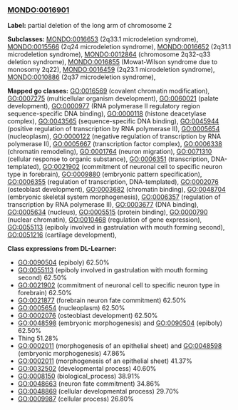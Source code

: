 
### [MONDO:0016901](http://purl.obolibrary.org/obo/MONDO_0016901)
**Label:** partial deletion of the long arm of chromosome 2

**Subclasses:** [MONDO:0016653](http://purl.obolibrary.org/obo/MONDO_0016653) (2q33.1 microdeletion syndrome), [MONDO:0015566](http://purl.obolibrary.org/obo/MONDO_0015566) (2q24 microdeletion syndrome), [MONDO:0016652](http://purl.obolibrary.org/obo/MONDO_0016652) (2q31.1 microdeletion syndrome), [MONDO:0012864](http://purl.obolibrary.org/obo/MONDO_0012864) (chromosome 2q32-q33 deletion syndrome), [MONDO:0016855](http://purl.obolibrary.org/obo/MONDO_0016855) (Mowat-Wilson syndrome due to monosomy 2q22), [MONDO:0016459](http://purl.obolibrary.org/obo/MONDO_0016459) (2q23.1 microdeletion syndrome), [MONDO:0010886](http://purl.obolibrary.org/obo/MONDO_0010886) (2q37 microdeletion syndrome), 

**Mapped go classes:** [GO:0016569](http://purl.obolibrary.org/obo/GO_0016569) (covalent chromatin modification), [GO:0007275](http://purl.obolibrary.org/obo/GO_0007275) (multicellular organism development), [GO:0060021](http://purl.obolibrary.org/obo/GO_0060021) (palate development), [GO:0000977](http://purl.obolibrary.org/obo/GO_0000977) (RNA polymerase II regulatory region sequence-specific DNA binding), [GO:0000118](http://purl.obolibrary.org/obo/GO_0000118) (histone deacetylase complex), [GO:0043565](http://purl.obolibrary.org/obo/GO_0043565) (sequence-specific DNA binding), [GO:0045944](http://purl.obolibrary.org/obo/GO_0045944) (positive regulation of transcription by RNA polymerase II), [GO:0005654](http://purl.obolibrary.org/obo/GO_0005654) (nucleoplasm), [GO:0000122](http://purl.obolibrary.org/obo/GO_0000122) (negative regulation of transcription by RNA polymerase II), [GO:0005667](http://purl.obolibrary.org/obo/GO_0005667) (transcription factor complex), [GO:0006338](http://purl.obolibrary.org/obo/GO_0006338) (chromatin remodeling), [GO:0001764](http://purl.obolibrary.org/obo/GO_0001764) (neuron migration), [GO:0071310](http://purl.obolibrary.org/obo/GO_0071310) (cellular response to organic substance), [GO:0006351](http://purl.obolibrary.org/obo/GO_0006351) (transcription, DNA-templated), [GO:0021902](http://purl.obolibrary.org/obo/GO_0021902) (commitment of neuronal cell to specific neuron type in forebrain), [GO:0009880](http://purl.obolibrary.org/obo/GO_0009880) (embryonic pattern specification), [GO:0006355](http://purl.obolibrary.org/obo/GO_0006355) (regulation of transcription, DNA-templated), [GO:0002076](http://purl.obolibrary.org/obo/GO_0002076) (osteoblast development), [GO:0003682](http://purl.obolibrary.org/obo/GO_0003682) (chromatin binding), [GO:0048704](http://purl.obolibrary.org/obo/GO_0048704) (embryonic skeletal system morphogenesis), [GO:0006357](http://purl.obolibrary.org/obo/GO_0006357) (regulation of transcription by RNA polymerase II), [GO:0003677](http://purl.obolibrary.org/obo/GO_0003677) (DNA binding), [GO:0005634](http://purl.obolibrary.org/obo/GO_0005634) (nucleus), [GO:0005515](http://purl.obolibrary.org/obo/GO_0005515) (protein binding), [GO:0000790](http://purl.obolibrary.org/obo/GO_0000790) (nuclear chromatin), [GO:0010468](http://purl.obolibrary.org/obo/GO_0010468) (regulation of gene expression), [GO:0055113](http://purl.obolibrary.org/obo/GO_0055113) (epiboly involved in gastrulation with mouth forming second), [GO:0051216](http://purl.obolibrary.org/obo/GO_0051216) (cartilage development), 

**Class expressions from DL-Learner:**

- [GO:0090504](http://purl.obolibrary.org/obo/GO_0090504) (epiboly) 62.50%
- [GO:0055113](http://purl.obolibrary.org/obo/GO_0055113) (epiboly involved in gastrulation with mouth forming second) 62.50%
- [GO:0021902](http://purl.obolibrary.org/obo/GO_0021902) (commitment of neuronal cell to specific neuron type in forebrain) 62.50%
- [GO:0021877](http://purl.obolibrary.org/obo/GO_0021877) (forebrain neuron fate commitment) 62.50%
- [GO:0005654](http://purl.obolibrary.org/obo/GO_0005654) (nucleoplasm) 62.50%
- [GO:0002076](http://purl.obolibrary.org/obo/GO_0002076) (osteoblast development) 62.50%
- [GO:0048598](http://purl.obolibrary.org/obo/GO_0048598) (embryonic morphogenesis) and [GO:0090504](http://purl.obolibrary.org/obo/GO_0090504) (epiboly) 62.50%
- Thing 51.28%
- [GO:0002011](http://purl.obolibrary.org/obo/GO_0002011) (morphogenesis of an epithelial sheet) and [GO:0048598](http://purl.obolibrary.org/obo/GO_0048598) (embryonic morphogenesis) 47.86%
- [GO:0002011](http://purl.obolibrary.org/obo/GO_0002011) (morphogenesis of an epithelial sheet) 41.37%
- [GO:0032502](http://purl.obolibrary.org/obo/GO_0032502) (developmental process) 40.60%
- [GO:0008150](http://purl.obolibrary.org/obo/GO_0008150) (biological_process) 38.91%
- [GO:0048663](http://purl.obolibrary.org/obo/GO_0048663) (neuron fate commitment) 34.86%
- [GO:0048869](http://purl.obolibrary.org/obo/GO_0048869) (cellular developmental process) 29.70%
- [GO:0009987](http://purl.obolibrary.org/obo/GO_0009987) (cellular process) 26.80%


